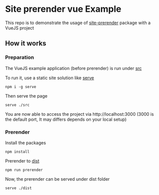 # Site prerender vue Example

This repo is to demonstrate the usage of [site-prerender](https://www.npmjs.com/site-prerender) package with a VueJS project

## How it works

### Preparation
The VueJS example application (before prerender) is run under [src](./src)

To run it, use a static site solution like [serve](https://www.npmjs.com/package/serve)

```
npm i -g serve
```

Then serve the page
```
serve ./src
```

You are now able to access the project via http://localhost:3000 (3000 is the default port, It may differs depends on your local setup)

### Prerender

Install the packages
```
npm install
```

Prerender to [dist](./dist)
```
npm run prerender
```

Now, the prerender can be served under dist folder

```
serve ./dist
```
